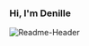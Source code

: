 ### Hi, I'm Denille 
![Readme-Header](https://i.pinimg.com/originals/e5/56/78/e55678d003ace216b432ad040e1924db.png)
<!--
**CDenille/CDenille** is a ✨ _special_ ✨ repository because its `README.md` (this file) appears on your GitHub profile.

Here are some ideas to get you started:

- 🔭 I’m currently working on ...
- 🌱 I’m currently learning ...
- 👯 I’m looking to collaborate on ...
- 🤔 I’m looking for help with ...
- 💬 Ask me about ...
- 📫 How to reach me: ...
- 😄 Pronouns: ...
- ⚡ Fun fact: ...
-->
